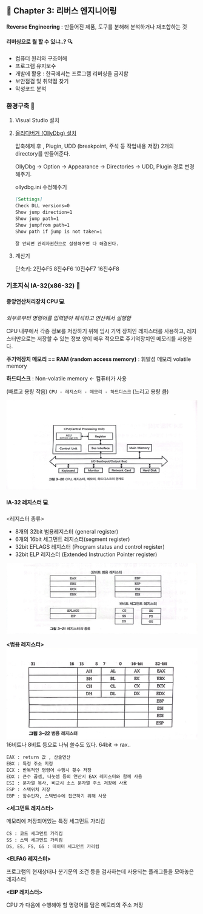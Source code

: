 ## 🌈 Chapter 3: 리버스 엔지니어링

**Reverse Engineering** : 만들어진 제품, 도구를 분해해 분석하거나 재조합하는 것

#### 리버싱으로 뭘 할 수 있냐..? 🔍
- 컴퓨터 원리와 구조이해
- 프로그램 유지보수
- 개발에 활용 : 한국에서는 프로그램 리버싱을 금지함
- 보안점검 및 취약점 찾기
- 악성코드 분석

### 환경구축 📌
1. Visual Studio 설치
2. [올리디버거 (OllyDbg) 설치](http://www.ollydbg.de)
    
    압축해제 후 , Plugin, UDD (breakpoint, 주석 등 작업내용 저장) 2개의 directory를 만들어준다.

    OllyDbg -> Option -> Appearance -> Directories -> UDD, Plugin 경로 변경해주기. 

    ollydbg.ini 수정해주기
    ```md
    [Settings]
    Check DLL versions=0
    Show jump direction=1
    Show jump path=1
    Show jumpfrom path=1
    Show path if jump is not taken=1
    ```
    `잘 안되면 관리자권한으로 설정해주면 다 해결된다.`
3. 계산기

    단축키: 2진수F5 8진수F6 10진수F7 16진수F8

### 기초지식 IA-32(x86-32) 📌
#### 중앙연산처리장치 CPU 💻
*외부로부터 명령어를 입력받아 해석하고 연산해서 실행함*

CPU 내부에서 각종 정보를 저장하기 위해 임시 기억 장치인 레지스터를 사용하고, 레지스터만으로는 저장할 수 있는 정보 양이 매우 적으므로 주기억장치인 메모리를 사용한다.

**주기억장치 메모리 == RAM (random access memory)** : 휘발성 메모리 volatile memory

**하드디스크** : Non-volatile memory <- 컴퓨터가 사용

(빠르고 용량 작음) `CPU - 레지스터 - 메모리 - 하드디스크` (느리고 용량 큼)

![alt text](img/img1.jpg)

#### IA-32 레지스터 💻


<레지스터 종류>
- 8개의 32bit 범용레지스터 (general register)
- 6개의 16bit 세그먼트 레지스터(segment register)
- 32bit EFLAGS 레지스터 (Program status and control register)
- 32bit ELP 레지스터 (Extended Instruction Pointer register)

![alt text](img/img2.jpg)

**<범용 레지스터>**
![alt text](img/img3.jpg)
16비트나 8비트 등으로 나눠 쓸수도 있다. 64bit -> rax..

    EAX : return 값 , 산술연산
    EBX : 특정 주소 지정
    ECX : 반복적인 명령어 수행시 횟수 저장
    EDX : 큰수 곱셈, 나눗셈 등의 연산시 EAX 레지스터와 함께 사용
    ESI : 문자열 복사, 비교시 소스 문자열 주소 저장에 사용
    ESP : 스택위치 저장
    EBP : 함수인자, 스택변수에 접근하기 위해 사용

**<세그먼트 레지스터>**

메모리에 저장되어있는 특정 세그먼트 가리킴

    CS : 코드 세그먼트 가리킴
    SS : 스택 세그먼트 가리킴
    DS, ES, FS, GS : 데이터 세그먼트 가리킴

**<ELFAG 레지스터>**

프로그램의 현재상태나 분기문의 조건 등을 검사하는데 사용되는 플래그들을 모아놓은 레지스터

**<EIP 레지스터>**

CPU 가 다음에 수행해야 할 명령어를 담은 메모리의 주소 저장
